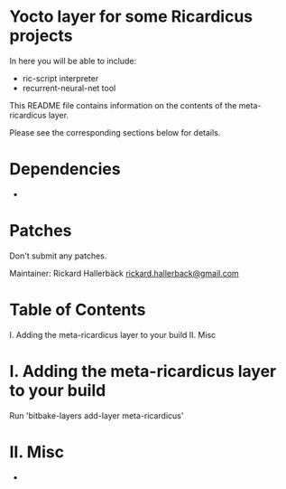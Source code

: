 Yocto layer for some Ricardicus projects
========================================

In here you will be able to include:
  * ric-script interpreter
  * recurrent-neural-net tool


This README file contains information on the contents of the meta-ricardicus layer.

Please see the corresponding sections below for details.

Dependencies
============

-

Patches
=======

Don't submit any patches.

Maintainer: Rickard Hallerbäck <rickard.hallerback@gmail.com>

Table of Contents
=================

  I. Adding the meta-ricardicus layer to your build
 II. Misc


I. Adding the meta-ricardicus layer to your build
=================================================

Run 'bitbake-layers add-layer meta-ricardicus'

II. Misc
========

-
